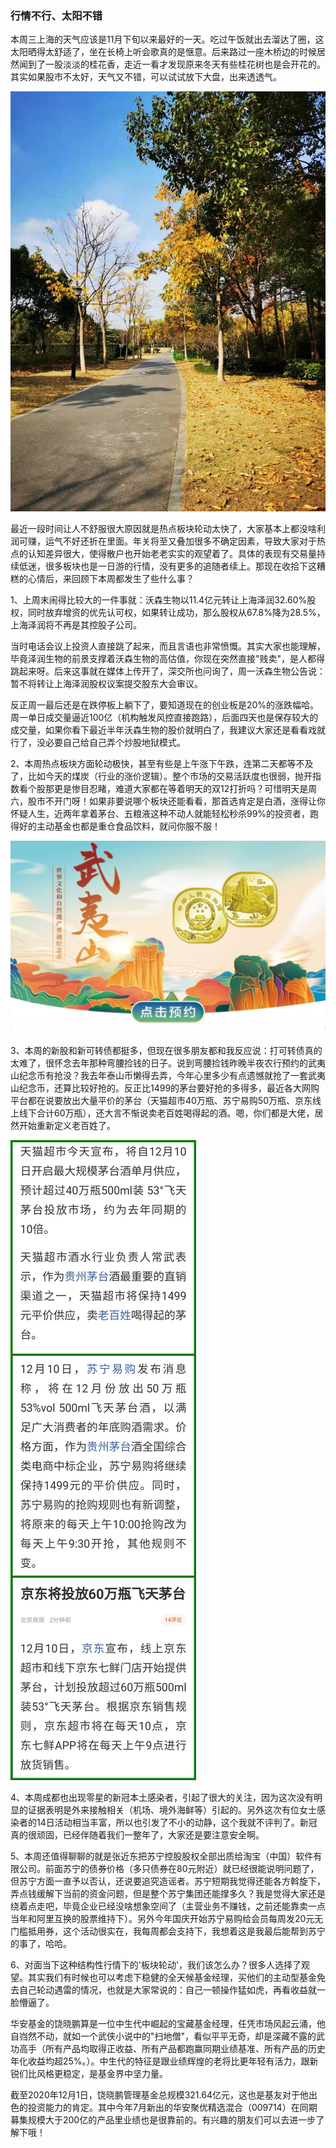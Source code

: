 ### 行情不行、太阳不错

本周三上海的天气应该是11月下旬以来最好的一天。吃过午饭就出去溜达了圈，这太阳晒得太舒适了，坐在长椅上听会歌真的是惬意。后来路过一座木桥边的时候居然闻到了一股淡淡的桂花香，走近一看才发现原来冬天有些桂花树也是会开花的。其实如果股市不太好，天气又不错，可以试试放下大盘，出来透透气。

![冬日](../img/week20201211-1.jpg)

最近一段时间让人不舒服很大原因就是热点板块轮动太快了，大家基本上都没啥利润可赚，运气不好还折在里面。年关将至又叠加很多不确定因素，导致大家对于热点的认知差异很大，使得散户也开始老老实实的观望着了。具体的表现有交易量持续低迷，很多板块也是一日游的行情，没有更多的追随者续上。那现在收拾下这糟糕的心情后，来回顾下本周都发生了些什么事？

1、上周末闹得比较大的一件事就：沃森生物以11.4亿元转让上海泽润32.60%股权，同时放弃增资的优先认可权，如果转让成功，那么股权从67.8%降为28.5%，上海泽润将不再是其控股子公司。

当时电话会议上投资人直接跳了起来，而且言语也非常愤慨。其实大家也能理解，毕竟泽润生物的前景支撑着沃森生物的高估值，你现在突然直接"贱卖"，是人都得跳起来呀。后来这事就在媒体上传开了，深交所也问询了，周一沃森生物公告说：暂不将转让上海泽润股权议案提交股东大会审议。

反正周一最后还是在跌停板上躺下了，要知道现在的创业板是20%的涨跌幅哈。周一单日成交量逼近100亿（机构触发风控直接跑路），后面四天也是保存较大的成交量，如果你看下最近半年沃森生物的股价就明白了，我建议大家还是看看戏就行了，没必要自己给自己弄个炒股地狱模式。

2、本周热点板块方面轮动极快，甚至有些是上午涨下午跌，连第二天都等不及了，比如今天的煤炭（行业的涨价逻辑）。整个市场的交易活跃度也很弱，抛开指数看个股那更是惨目忍睹，难道大家都在等着明天的双12打折吗？可惜明天是周六，股市不开门呀！如果非要说哪个板块还能看看，那首选肯定是白酒，涨得让你怀疑人生，近两年拿着茅台、五粮液这种不动人就能轻松秒杀99%的投资者，跑得好的主动基金也都是重仓食品饮料，就问你服不服！

![武夷山](../img/week20201211-2.jpg)

3、本周的新股和新可转债都挺多，但现在很多朋友都和我反应说：打可转债真的太难了，很怀念去年那种弯腰捡钱的日子。说到弯腰捡钱昨晚半夜农行预约的武夷山纪念币有抢没？我去年泰山币懒得去弄，今年心里多少有点遗憾就抢了一套武夷山纪念币，还算比较好抢的。反正比1499的茅台要好抢的多得多，最近各大网购平台都在说要放出大量平价的茅台（天猫超市40万瓶、苏宁易购50万瓶、京东线上线下合计60万瓶），还大言不惭说卖老百姓喝得起的酒。嗯，你们都是大佬，居然开始重新定义老百姓了。

![茅台](../img/week20201211-3.jpg)

4、本周成都也出现零星的新冠本土感染者，引起了很大的关注，因为这次没有明显的证据表明是外来接触相关（机场、境外海鲜等）引起的。另外这次有位女士感染者的14日活动相当丰富，所以也引发了不小的动静，这个我就不评判了。新冠真的很顽固，已经伴随着我们一整年了，大家还是要注意安全啊。

5、本周还值得聊聊的就是张近东把苏宁控股股权全部出质给淘宝（中国）软件有限公司。前面苏宁的债券价格（多只债券在80元附近）就已经很能说明问题了，但苏宁方面一直予以否认，还说要追究造谣者。苏宁短期我觉得还能各方斡旋下，弄点钱缓解下当前的资金问题，但是整个苏宁集团还能撑多久？我是觉得大家还是绕着点走吧，毕竟企业已经没啥想象空间了（主营业务不赚钱，之前还能靠卖一点当年和阿里互换的股票维持下）。另外今年国庆开始苏宁易购给会员每周发20元无门槛抵用券，这个活动很实在，我每周都会支持下，我想着这是我最后能帮到苏宁的事了，哈哈。

6、对面当下这种结构性行情下的'板块轮动'，我们该怎么办？很多人选择了观望。其实我们有时候也可以考虑下稳健的全天候基金经理，买他们的主动型基金免去自己轮动遇雷的情况，也就是大家常说的：自己一顿操作猛如虎，再看收益就一脸懵逼了。

华安基金的饶晓鹏算是一位中生代中崛起的宝藏基金经理，任凭市场风起云涌，他自岿然不动，就如一个武侠小说中的"扫地僧"，看似平平无奇，却是深藏不露的武功高手（所有产品均取得正收益、所有产品都跑赢同期业绩基准、所有产品的历史年化收益均超25%。）。中生代的特征是跟业绩辉煌的老将比更年轻有活力，跟新锐们比风格更稳定，是基金界中坚力量。

截至2020年12月1日，饶晓鹏管理基金总规模321.64亿元，这也是基友对于他出色的投资能力的肯定。其中今年7月新出的华安聚优精选混合（009714）在同期募集规模大于200亿的产品里业绩也是很靠前的。有兴趣的朋友们可以去进一步了解下哦！